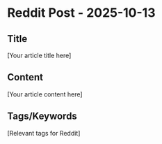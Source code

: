 # Reddit Post - 2025-10-13

## Title
[Your article title here]

## Content
[Your article content here]

## Tags/Keywords
[Relevant tags for Reddit]
